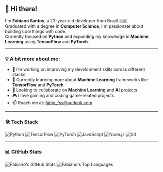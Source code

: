 ## 👋 Hi there!

I'm **Fabiano Santos**, a 23-year-old developer from Brazil 🇧🇷.  
Graduated with a degree in **Computer Science**, I'm passionate about building cool things with code.  
Currently focused on **Python** and expanding my knowledge in **Machine Learning** using **TensorFlow** and **PyTorch**.

---

### 💡 A bit more about me:

- 🔭 I’m working on improving my development skills across different stacks  
- 🌱 Currently learning more about **Machine Learning** frameworks like **TensorFlow** and **PyTorch**  
- 🤝 Looking to collaborate on **Machine Learning** and **AI** projects  
- 🎮 I love gaming and coding game-related projects  
- 📫 Reach me at: [fabio_fss@outlook.com](mailto:fabio_fss@outlook.com)

---

### 🛠️ Tech Stack
![Python](https://img.shields.io/badge/-Python-3776AB?style=flat&logo=python&logoColor=white)
![TensorFlow](https://img.shields.io/badge/-TensorFlow-FF6F00?style=flat&logo=tensorflow&logoColor=white)
![PyTorch](https://img.shields.io/badge/-PyTorch-EE4C2C?style=flat&logo=pytorch&logoColor=white)
![JavaScript](https://img.shields.io/badge/-JavaScript-F7DF1E?style=flat&logo=javascript&logoColor=black)
![Node.js](https://img.shields.io/badge/-Node.js-339933?style=flat&logo=node.js&logoColor=white)
![Git](https://img.shields.io/badge/-Git-F05032?style=flat&logo=git&logoColor=white)

---

### 📊 GitHub Stats
![Fabiano's GitHub Stats](https://github-readme-stats.vercel.app/api?username=FabioFSS&theme=dark&show_icons=true&hide_border=true&count_private=true)
![Fabiano's Top Languages](https://github-readme-stats.vercel.app/api/top-langs/?username=FabioFSS&theme=dark&show_icons=true&hide_border=true&layout=compact)
